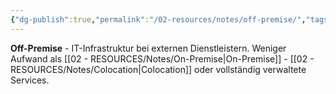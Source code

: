 ```yaml
---
{"dg-publish":true,"permalink":"/02-resources/notes/off-premise/","tags":["infrastruktur/extern","informatik/server/ausgelagert"],"noteIcon":"","updated":"2025-09-10T17:01:52.560+02:00"}
---
```



**Off-Premise** - IT-Infrastruktur bei externen Dienstleistern.
Weniger Aufwand als [[02 - RESOURCES/Notes/On-Premise\|On-Premise]] - [[02 - RESOURCES/Notes/Colocation\|Colocation]] oder vollständig verwaltete Services.